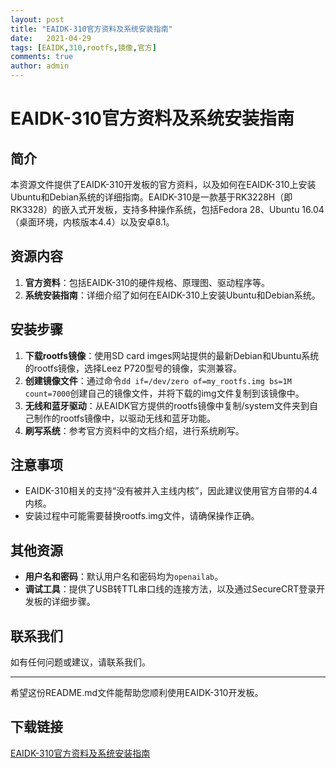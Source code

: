 ```yaml
---
layout: post
title: "EAIDK-310官方资料及系统安装指南"
date:   2021-04-29
tags: [EAIDK,310,rootfs,镜像,官方]
comments: true
author: admin
---
```

# EAIDK-310官方资料及系统安装指南

## 简介
本资源文件提供了EAIDK-310开发板的官方资料，以及如何在EAIDK-310上安装Ubuntu和Debian系统的详细指南。EAIDK-310是一款基于RK3228H（即RK3328）的嵌入式开发板，支持多种操作系统，包括Fedora 28、Ubuntu 16.04（桌面环境，内核版本4.4）以及安卓8.1。

## 资源内容
1. **官方资料**：包括EAIDK-310的硬件规格、原理图、驱动程序等。
2. **系统安装指南**：详细介绍了如何在EAIDK-310上安装Ubuntu和Debian系统。

## 安装步骤
1. **下载rootfs镜像**：使用SD card imges网站提供的最新Debian和Ubuntu系统的rootfs镜像，选择Leez P720型号的镜像，实测兼容。
2. **创建镜像文件**：通过命令`dd if=/dev/zero of=my_rootfs.img bs=1M count=7000`创建自己的镜像文件，并将下载的img文件复制到该镜像中。
3. **无线和蓝牙驱动**：从EAIDK官方提供的rootfs镜像中复制/system文件夹到自己制作的rootfs镜像中，以驱动无线和蓝牙功能。
4. **刷写系统**：参考官方资料中的文档介绍，进行系统刷写。

## 注意事项
- EAIDK-310相关的支持“没有被并入主线内核”，因此建议使用官方自带的4.4内核。
- 安装过程中可能需要替换rootfs.img文件，请确保操作正确。

## 其他资源
- **用户名和密码**：默认用户名和密码均为`openailab`。
- **调试工具**：提供了USB转TTL串口线的连接方法，以及通过SecureCRT登录开发板的详细步骤。

## 联系我们
如有任何问题或建议，请联系我们。

---

希望这份README.md文件能帮助您顺利使用EAIDK-310开发板。

## 下载链接

[EAIDK-310官方资料及系统安装指南](https://pan.quark.cn/s/dc898f497113)